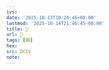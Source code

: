 ```yaml
---
ivs:
date: '2025-10-13T10:26:46+08:00'
lastmod: '2025-10-14T21:46:45-08:00'
title: 􀄙
url: 􀄙
tags: [插]
hex: 
src: DCCV
note:
---
```

